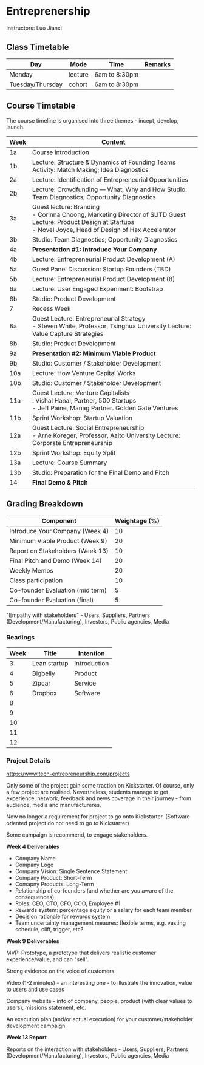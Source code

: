 # Entreprenership 

Instructors: Luo Jianxi

## Class Timetable

| Day              | Mode    | Time          | Remarks |
| ---------------- | ------- | ------------- | ------- |
| Monday           | lecture | 6am to 8:30pm |         |
| Tuesday/Thursday | cohort  | 6am to 8:30pm |         |



## Course Timetable

The course timeline is organised into three themes - incept, develop, launch.


| Week | Content |
|----|---------------------------------------------------------------------------------------------|
| 1a | Course Introduction                                                                         |
| 1b | Lecture: Structure & Dynamics of Founding Teams Activity: Match Making; Idea Diagnostics    |
| 2a | Lecture: Identification of Entrepreneurial Opportunities                                    |
| 2b | Lecture: Crowdfunding — What, Why and How Studio: Team Diagnostics; Opportunity Diagnostics |
|3a  | Guest lecture: Branding<br/>- Corinna Choong, Marketing Director of SUTD Guest Lecture: Product Design at Startups<br/>- Novel Joyce, Head of Design of Hax Accelerator |
| 3b | Studio: Team Diagnostics; Opportunity Diagnostics |
| 4a | **Presentation #1: Introduce Your Company**       |
| 4b | Lecture: Entrepreneurial Product Development (A)  |
| 5a | Guest Panel Discussion: Startup Founders (TBD)    |
| 5b | Lecture: Entrepreneurial Product Development (8)  |
| 6a | Lecture: User Engaged Experiment: Bootstrap       |
| 6b | Studio: Product Development                       |
| 7  | Recess Week                                       |
| 8a | Guest Lecture: Entrepreneurial Strategy<br/>- Steven White, Professor, Tsinghua University Lecture: Value Capture Strategies |
| 8b  | Studio: Product Development                |
| 9a  | **Presentation #2: Minimum Viable Product** |
| 9b  | Studio: Customer / Stakeholder Development |
| 10a | Lecture: How Venture Capital Works         |
| 10b | Studio: Customer / Stakeholder Development |
| 11a  | Guest Lecture: Venture Capitalists<br/>. Vishal Hanal, Partner, 500 Startups<br/>- Jeff Paine, Manag Partner. Golden Gate Ventures |
| 11b  | Sprint Workshop: Startup Valuation                           |
| 12a  | Guest Lecture: Social Entrepreneurship<br/>- Arne Koreger, Professor, Aalto University Lecture: Corporate Entrepreneurship |
| 12b | Sprint Workshop: Equity Split                    |
| 13a | Lecture: Course Summary                          |
| 13b | Studio: Preparation for the Final Demo and Pitch |
| 14  | **Final Demo & Pitch**                           |



## Grading Breakdown

| Component                        | Weightage (%) |
| -------------------------------- | ---- |
| Introduce Your Company (Week 4)  | 10   |
| Minimum Viable Product (Week 9)  | 20   |
| Report on Stakeholders (Week 13) | 10   |
| Final Pitch and Demo (Week 14)   | 20   |
| Weekly Memos                     | 20   |
| Class participation              | 10   |
| Co-founder Evaluation (mid term) | 5    |
| Co-founder Evaluation (final)    | 5    |

"Empathy with stakeholders" - Users, Suppliers, Partners (Development/Manufacturing), Investors, Public agencies, Media



### Readings
| Week                    | Title | Intention    |
| -------------------------------- | ---- | -------------------------------- |
| 3    | Lean startup | Introduction |
| 4    | Bigbelly | Product |
| 5    | Zipcar | Service |
| 6    | Dropbox | Software |
| 8    |    |    |
| 9    |    |    |
| 10   |     |     |
| 11   |     |     |
| 12   |  |  |




### Project Details

https://www.tech-entrepreneurship.com/projects

Only some of the project gain some traction on Kickstarter. Of course, only a few project are realised. Nevertheless, students manage to get experience, network, feedback and news coverage in their journey - from audience, media and manufactureres.

Now no longer a requirement for project to go onto Kickstarter. (Software oriented project do not need to go to Kickstarter)

Some campaign is recommend, to engage stakeholders.



**Week 4 Deliverables** 
- Company Name
- Company Logo
-  Company Vision: Single Sentence Statement
- Company Product: Short-Term
- Comapny Products: Long-Term
- Relationship of co-founders (and whether are you aware of the consequences)
-  Roles: CEO, CTO, CFO, COO, Employee #1
- Rewards system: percentage equity or a salary for each team member
- Decision rationale for rewards system
- Team uncertainty management meaures: flexible terms, e.g. vesting schedule, cliff, trigger, etc?



**Week 9 Deliverables**

MVP: Prototype, a pretotype that delivers realistic customer experience/value, and can "sell".

Strong evidence on the voice of customers.

Video (1-2 minutes) - an interesting one - to illustrate the innovation, value to users and use cases

Company website - info of company, people, product (with clear values to users), missions statement, etc.

An execution plan (and/or actual execution) for your customer/stakeholder development campaign.



**Week 13 Report**

Reports on the interaction with stakeholders - Users, Suppliers, Partners (Development/Manufacturing), Investors, Public agencies, Media

